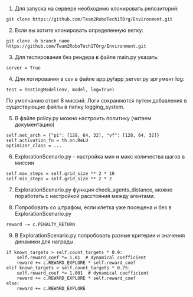 1. Для запуска на сервере необходимо клонировать репозиторий:
```
git clone https://github.com/Team2RoboTech1TOrg/Environment.git
```

2. Если вы хотите клонировать определенную ветку:
```
git clone -b branch_name https://github.com/Team2RoboTech1TOrg/Environment.git
```

3. Для тестирования без рендера в файле main.py указать:
```
server = True
```

4. Для логирования в csv в файле app.py/app_server.py аргумент log:
```
test = TestingModel(env, model, log=True)
```
По умолчанию стоит 8 миссий.
Логи сохраняются путем добавления в существующие файлы в папку logging_system.

5. В файле policy.py можно настроить политику (читаем документацию)
```
self.net_arch = {"pi": [128, 64, 32], "vf": [128, 64, 32]}
self.activation_fn = th.nn.ReLU
optimizer_class = ...
```

6. ExplorationScenario.py - настройка мин и макс количества шагов в миссии
```
self.max_steps = self.grid_size ** 2 * 10
self.min_steps = self.grid_size ** 2 * 2
```

7. ExplorationScenario.py функция check_agents_distance,
можно поработать с настройкой расстояния между агентами.

8. Попробовать со штрафом, если клетка уже посещена и без в ExplorationScenario.py
```
reward -= c.PENALTY_RETURN
```
9. В ExplorationScenario.py попробовать разные критерии и значения динамики для награды.
```
if known_targets > self.count_targets * 0.9:
    self.reward_coef *= 1.01  # dynamical coefficient
    reward += c.REWARD_EXPLORE * self.reward_coef
elif known_targets > self.count_targets * 0.75:
    self.reward_coef *= 1.001  # dynamical coefficient
    reward += c.REWARD_EXPLORE * self.reward_coef
else:
    reward += c.REWARD_EXPLORE
```
